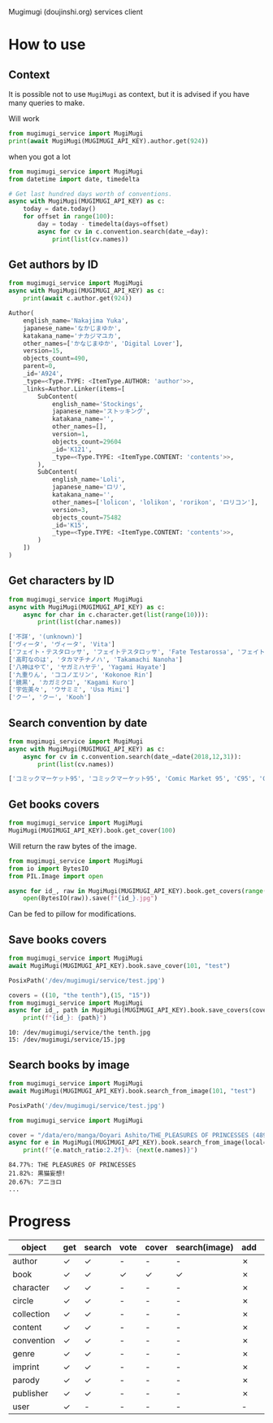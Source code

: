 Mugimugi (doujinshi.org) services client

# How to use

## Context
It is possible not to use `MugiMugi` as context, but it is advised if you have many queries to make.

Will work
```python
from mugimugi_service import MugiMugi
print(await MugiMugi(MUGIMUGI_API_KEY).author.get(924))
```
when you got a lot
```python
from mugimugi_service import MugiMugi
from datetime import date, timedelta

# Get last hundred days worth of conventions.
async with MugiMugi(MUGIMUGI_API_KEY) as c:
    today = date.today()
    for offset in range(100):
        day = today - timedelta(days=offset)
        async for cv in c.convention.search(date_=day):
            print(list(cv.names))
```
## Get authors by ID
```python
from mugimugi_service import MugiMugi
async with MugiMugi(MUGIMUGI_API_KEY) as c:
    print(await c.author.get(924))
```
```python
Author(
    english_name='Nakajima Yuka',
    japanese_name='なかじまゆか',
    katakana_name='ナカジマユカ',
    other_names=['かなじまゆか', 'Digital Lover'],
    version=15,
    objects_count=490,
    parent=0,
    _id='A924',
    _type=<Type.TYPE: <ItemType.AUTHOR: 'author'>>,
    _links=Author.Linker(items=[
        SubContent(
            english_name='Stockings',
            japanese_name='ストッキング',
            katakana_name='',
            other_names=[],
            version=1,
            objects_count=29604
            _id='K121',
            _type=<Type.TYPE: <ItemType.CONTENT: 'contents'>>,
        ),
        SubContent(
            english_name='Loli',
            japanese_name='ロリ',
            katakana_name='',
            other_names=['lolicon', 'lolikon', 'rorikon', 'ロリコン'],
            version=3,
            objects_count=75482
            _id='K15',
            _type=<Type.TYPE: <ItemType.CONTENT: 'contents'>>,
        )
    ])
)
```

## Get characters by ID
```python
from mugimugi_service import MugiMugi
async with MugiMugi(MUGIMUGI_API_KEY) as c:
    async for char in c.character.get(list(range(10))):
        print(list(char.names))
```
```python
['不詳', '(unknown)']
['ヴィータ', 'ヴィータ', 'Vita']
['フェイト・テスタロッサ', 'フェイトテスタロッサ', 'Fate Testarossa', 'フェイト・T・ハラオウン', 'Fate T. Harlaown']
['高町なのは', 'タカマチナノハ', 'Takamachi Nanoha']
['八神はやて', 'ヤガミハヤテ', 'Yagami Hayate']
['九重りん', 'ココノエリン', 'Kokonoe Rin']
['鏡黒', 'カガミクロ', 'Kagami Kuro']
['宇佐美々', 'ウサミミ', 'Usa Mimi']
['クー', 'クー', 'Kooh']
```

## Search convention by date
```python
from mugimugi_service import MugiMugi
async with MugiMugi(MUGIMUGI_API_KEY) as c:
    async for cv in c.convention.search(date_=date(2018,12,31)):
        print(list(cv.names))
```
```python
['コミックマーケット95', 'コミックマーケット95', 'Comic Market 95', 'C95', 'Comiket 95', 'Komike 95', 'コミケ95', 'コミケット95']
```

## Get books covers
```python
from mugimugi_service import MugiMugi
MugiMugi(MUGIMUGI_API_KEY).book.get_cover(100)
```
Will return the raw bytes of the image.
```python
from mugimugi_service import MugiMugi
from io import BytesIO
from PIL.Image import open

async for id_, raw in MugiMugi(MUGIMUGI_API_KEY).book.get_covers(range(10,15)):
    open(BytesIO(raw)).save(f"{id_}.jpg")
```
Can be fed to pillow for modifications.
## Save books covers
```python
from mugimugi_service import MugiMugi
await MugiMugi(MUGIMUGI_API_KEY).book.save_cover(101, "test")
```
```python
PosixPath('/dev/mugimugi/service/test.jpg')
```
```python
covers = ((10, "the tenth"),(15, "15"))
from mugimugi_service import MugiMugi
async for id_, path in MugiMugi(MUGIMUGI_API_KEY).book.save_covers(covers):
    print(f"{id_}: {path}")
```
```shell
10: /dev/mugimugi/service/the tenth.jpg
15: /dev/mugimugi/service/15.jpg
```
## Search books by image
```python
from mugimugi_service import MugiMugi
await MugiMugi(MUGIMUGI_API_KEY).book.search_from_image(101, "test")
```
```python
PosixPath('/dev/mugimugi/service/test.jpg')
```
```python
from mugimugi_service import MugiMugi

cover = "/data/ero/manga/Ooyari Ashito/THE_PLEASURES OF PRINCESSES (48938)/cover.jpg"
async for e in MugiMugi(MUGIMUGI_API_KEY).book.search_from_image(local=cover):
    print(f"{e.match_ratio:2.2f}%: {next(e.names)}")
```
```shell
84.77%: THE PLEASURES OF PRINCESSES
21.82%: 黒猫妄想!
20.67%: アニヨロ
...
```


# Progress

|object|get|search|vote|cover|search(image)|add|edit|delete|
|-|-|-|-|-|-|-|-|-|
|author    |✓|✓|-|-|-|✗|✗|✗|
|book      |✓|✓|✓|✓|✓|✗|✗|✗|
|character |✓|✓|-|-|-|✗|✗|✗|
|circle    |✓|✓|-|-|-|✗|✗|✗|
|collection|✓|✓|-|-|-|✗|✗|✗|
|content   |✓|✓|-|-|-|✗|✗|✗|
|convention|✓|✓|-|-|-|✗|✗|✗|
|genre     |✓|✓|-|-|-|✗|✗|✗|
|imprint   |✓|✓|-|-|-|✗|✗|✗|
|parody    |✓|✓|-|-|-|✗|✗|✗|
|publisher |✓|✓|-|-|-|✗|✗|✗|
|user      |✓|-|-|-|-|-|-|-|
